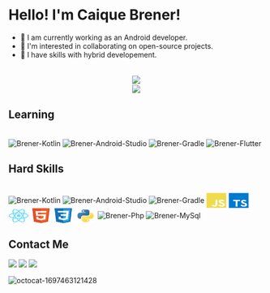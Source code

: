 # Hello! I'm Caique Brener!
* 🔭 I am currently working as an Android developer.
* 🤝 I'm interested in collaborating on open-source projects.
* 🌱 I have skills with hybrid developement.
<br/>
  <div align="center">
      <a href="https://github.com/anuraghazra/convoychat">
        <img height=200 align="center" src="https://github-readme-stats.vercel.app/api/top-langs?username=C-Brener&layout=compact&langs_count=4&card_width=350&theme=radical"/>
      </a> 
      <br/>
      <a href="https://github.com/C-Brener/github-readme-stats">
      <img height=200 align="center" src="https://github-readme-stats.vercel.app/api?username=C-Brener&layout=compact&theme=radical&card_width=485" />
    </a>   
</div>
  
  
## Learning
  
  
  <div style="display: inline_block"><br>
  
  <img align="center" alt="Brener-Kotlin" height="30" width="40" src="https://cdn.jsdelivr.net/gh/devicons/devicon/icons/kotlin/kotlin-original.svg" />
  <img align="center" alt="Brener-Android-Studio" height="30" width="40" src="https://cdn.jsdelivr.net/gh/devicons/devicon/icons/androidstudio/androidstudio-original.svg" />
    <img align="center" alt="Brener-Gradle" height="30" width="40" src="https://cdn.jsdelivr.net/gh/devicons/devicon/icons/gradle/gradle-plain.svg" />
    <img align="center" alt="Brener-Flutter" height="30" width="40" src="https://cdn.jsdelivr.net/gh/devicons/devicon/icons/flutter/flutter-original.svg" />
          
</div>

## Hard Skills
<div style="display: inline_block"><br>
  
  <img align="center" alt="Brener-Kotlin" height="30" width="40" src="https://cdn.jsdelivr.net/gh/devicons/devicon/icons/kotlin/kotlin-original.svg" />
  <img align="center" alt="Brener-Android-Studio" height="30" width="40" src="https://cdn.jsdelivr.net/gh/devicons/devicon/icons/androidstudio/androidstudio-original.svg" />
    <img align="center" alt="Brener-Gradle" height="30" width="40" src="https://cdn.jsdelivr.net/gh/devicons/devicon/icons/gradle/gradle-plain.svg" />
  <img align="center" alt="Brener-Js" height="30" width="40" src="https://raw.githubusercontent.com/devicons/devicon/master/icons/javascript/javascript-plain.svg">
  <img align="center" alt="Brener-Ts" height="30" width="40" src="https://raw.githubusercontent.com/devicons/devicon/master/icons/typescript/typescript-plain.svg">
  <img align="center" alt="Brener-React" height="30" width="40" src="https://raw.githubusercontent.com/devicons/devicon/master/icons/react/react-original.svg">
  <img align="center" alt="Brener-HTML" height="30" width="40" src="https://raw.githubusercontent.com/devicons/devicon/master/icons/html5/html5-original.svg">
  <img align="center" alt="Brener-CSS" height="30" width="40" src="https://raw.githubusercontent.com/devicons/devicon/master/icons/css3/css3-original.svg">
  <img align="center" alt="Brener-Python" height="30" width="40" src="https://raw.githubusercontent.com/devicons/devicon/master/icons/python/python-original.svg">
  <img align="center" alt="Brener-Php" height="30" width="40" src="https://cdn.jsdelivr.net/gh/devicons/devicon/icons/php/php-original.svg" />
  <img align="center" alt="Brener-MySql" height="30" width="40"  src="https://cdn.jsdelivr.net/gh/devicons/devicon/icons/mysql/mysql-plain-wordmark.svg" />
</div>

## Contact Me

  <a href = "mailto:brenercaique0806@gmail.com"><img src="https://img.shields.io/badge/-Gmail-%23333?style=for-the-badge&logo=gmail&logoColor=white" target="_blank"></a>
  <a href="https://www.linkedin.com/in/caique-brener/" target="_blank"><img src="https://img.shields.io/badge/-LinkedIn-%230077B5?style=for-the-badge&logo=linkedin&logoColor=white" target="_blank"></a> 
  <a href="https://github.com/C-Brener" target="_blank"><img src="https://img.shields.io/badge/GitHub-100000?style=for-the-badge&logo=github&logoColor=white" target="_blank"></a> 


  ![octocat-1697463121428](https://github.com/C-Brener/C-Brener/assets/65732426/91cf2b69-0ee6-457a-a72a-83bab87c9020)

